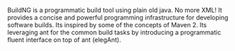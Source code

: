 BuildNG is a programmatic build tool using plain old java. No more XML!
It provides a concise and powerful programming infrastructure for developing software builds. Its inspired by some of the concepts of Maven 2. Its leveraging ant for the common build tasks by introducing a programmatic fluent interface on top of ant (elegAnt).